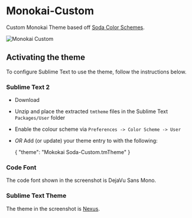 # Monokai-Custom

Custom Monokai Theme based off [Soda Color Schemes](https://github.com/buymeasoda/soda-theme/).

![Monokai Custom](https://raw.github.com/bgallagh3r/monokai-custom/master/screenshot.jpg)

## Activating the theme

To configure Sublime Text to use the theme, follow the instructions below.

### Sublime Text 2
* Download
* Unzip and place the extracted `tmtheme` files in the Sublime Text `Packages/User` folder
* Enable the colour scheme via `Preferences -> Color Scheme -> User`
* _OR_ Add (or update) your theme entry to with the following:

    {
        "theme": "Mokokai Soda-Custom.tmTheme"
    }

### Code Font
The code font shown in the screenshot is DejaVu Sans Mono.

### Sublime Text Theme
The theme in the screenshot is [Nexus](https://github.com/EleazarCrusader/nexus-theme).
